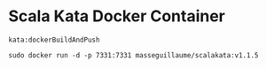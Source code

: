 # Scala Kata Docker Container

`kata:dockerBuildAndPush`

`sudo docker run -d -p 7331:7331 masseguillaume/scalakata:v1.1.5`